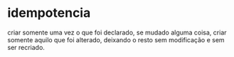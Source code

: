 # idempotencia

criar somente uma vez o que foi declarado, se mudado alguma coisa, criar somente aquilo que foi alterado, deixando o resto sem modificação e sem ser recriado.
 